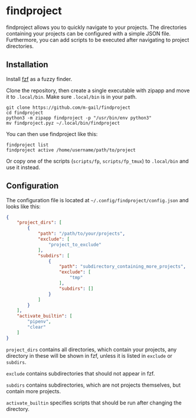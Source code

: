 # findproject

findproject allows you to quickly navigate to your projects. The directories containing your projects can be configured with a simple JSON file. Furthermore, you can add scripts to be executed after navigating to project directories.

## Installation

Install [fzf](https://github.com/junegunn/fzf) as a fuzzy finder.

Clone the repository, then create a single executable with zipapp and move it to `.local/bin`. Make sure `.local/bin` is in your path.

```
git clone https://github.com/m-gail/findproject
cd findproject
python3 -m zipapp findproject -p "/usr/bin/env python3"
mv findproject.pyz ~/.local/bin/findproject
```

You can then use findproject like this:

```
findproject list
findproject active /home/username/path/to/project
```

Or copy one of the scripts (`scripts/fp`, `scripts/fp_tmux`) to `.local/bin` and use it instead.

## Configuration

The configuration file is located at `~/.config/findproject/config.json` and looks like this:

```json
{
    "project_dirs": [
        {
            "path": "/path/to/your/projects",
            "exclude": [
                "project_to_exclude"
            ],
            "subdirs": [
                {
                    "path": "subdirectory_containing_more_projects",
                    "exclude": [
                        "tmp"
                    ],
                    "subdirs": []
                }
            ]
        }
    ],
    "activate_builtin": [
        "pipenv",
        "clear"
    ]
}
```

`project_dirs` contains all directories, which contain your projects, any directory in these will be shown in fzf, unless it is listed in `exclude` or `subdirs`.

`exclude` contains subdirectories that should not appear in fzf.

`subdirs` contains subdirectories, which are not projects themselves, but contain more projects.

`activate_builtin` specifies scripts that should be run after changing the directory.
